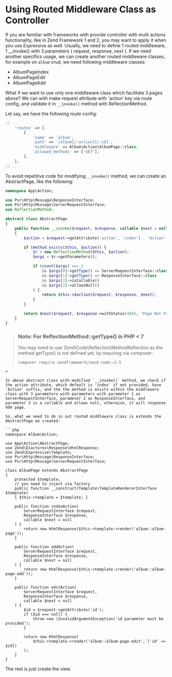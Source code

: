 # Using Routed Middleware Class as Controller

If you are familiar with frameworks with provide controller with multi actions functionality, like in Zend Framework 1 and 2, you may want to apply it when you use Expressive as well. Usually, we need to define 1 routed middleware, 1 __invoke() with 3 parameters ( request, response, next ). If we need another specifics usage, we can create another routed middleware classes, for example on `album` crud, we need following middleware classes:

- AlbumPageIndex
- AlbumPageEdit
- AlbumPageAdd

What if we want to use only one middleware class which facilitate 3 pages above? We can with make request attribute with 'action' key via route config, and validate it in `__invoke()` method with ReflectionMethod.

Let say, we have the following route config:

```php
// ...
    'routes' => [
        [
            'name' => 'album',
            'path' => '/album[/:action][/:id]',
            'middleware' => Album\Action\AlbumPage::class,
            'allowed_methods' => ['GET'],
        ],
    ],
// ...
```

To avoid repetitive code for modifying `__invoke()` method, we can create an AbstractPage, like the following:

```php
namespace App\Action;

use Psr\Http\Message\ResponseInterface;
use Psr\Http\Message\ServerRequestInterface;
use ReflectionMethod;

abstract class AbstractPage
{
    public function __invoke($request, $response, callable $next = null)
    {
        $action = $request->getAttribute('action', 'index') . 'Action';

        if (method_exists($this, $action)) {
            $r = new ReflectionMethod($this, $action);
            $args = $r->getParameters();

            if (count($args) === 3
                && $args[0]->getType() == ServerRequestInterface::class
                && $args[1]->getType() == ResponseInterface::class
                && $args[2]->isCallable()
                && $args[2]->allowsNull()
            ) {
                return $this->$action($request, $response, $next);
            }
        }

        return $next($request, $response->withStatus(404), 'Page Not Found');
    }
}
```

> ### Note: For ReflectionMethod::getType() in PHP < 7
>
> You may need to use Zend\Code\Reflection\MethodReflection as the method getType() is not defined yet, by requiring via composer:
> ```
> composer require zendframework/zend-code:~2.5
```
>

In above abstract class with modified `__invoke()` method, we check if the action attribute, which default is 'index' if not provided, have 'Action' suffix, and the the method is exists within the middleware class with 3 parameters with parameters with parameter 1 as ServerRequestInterface, parameter 2 as ResponseInterface, and parameter 3 is a callable and allows null, otherwise, it will response 404 page.

So, what we need to do in out routed middleware class is extends the AbstractPage we created:

```php
namespace Album\Action;

use App\Action\AbstractPage;
use Zend\Diactoros\Response\HtmlResponse;
use Zend\Expressive\Template;
use Psr\Http\Message\ResponseInterface;
use Psr\Http\Message\ServerRequestInterface;

class AlbumPage extends AbstractPage
{
    protected $template;    
    // you need to inject via factory
    public function __construct(Template\TemplateRendererInterface $template)
    { $this->template = $template; }

    public function indexAction(
        ServerRequestInterface $request,
        ResponseInterface $response,
        callable $next = null
    ) {
        return new HtmlResponse($this->template->render('album::album-page'));
    }

    public function addAction(
        ServerRequestInterface $request,
        ResponseInterface $response,
        callable $next = null
    ) {
        return new HtmlResponse($this->template->render('album::album-page-add'));
    }

    public function editAction(
        ServerRequestInterface $request,
        ResponseInterface $response,
        callable $next = null
    ) {
        $id = $request->getAttribute('id');
        if ($id === null) {
            throw new \InvalidArgumentException('id parameter must be provided');
        }

        return new HtmlResponse(
            $this->template->render('album::album-page-edit', ['id' => $id])
        );
    }
}
```

The rest is just create the view.
